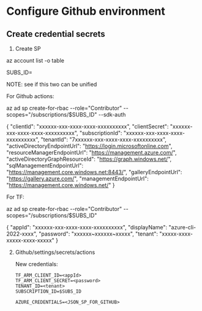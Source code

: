 # Configure Github environment

## Create credential secrets

 1. Create SP

 az account list -o table

 SUBS_ID=<pick your subs from above output>

 NOTE: see if this two can be unified

 For Github actions:

 az ad sp create-for-rbac --role="Contributor" --scopes="/subscriptions/$SUBS_ID" --sdk-auth

{
  "clientId": "xxxxxx-xxx-xxxx-xxxx-xxxxxxxxxx",
  "clientSecret": "xxxxxx-xxx-xxxx-xxxx-xxxxxxxxxx",
  "subscriptionId": "xxxxxx-xxx-xxxx-xxxx-xxxxxxxxxx",
  "tenantId": "7xxxxxx-xxx-xxxx-xxxx-xxxxxxxxxx",
  "activeDirectoryEndpointUrl": "https://login.microsoftonline.com",
  "resourceManagerEndpointUrl": "https://management.azure.com/",
  "activeDirectoryGraphResourceId": "https://graph.windows.net/",
  "sqlManagementEndpointUrl": "https://management.core.windows.net:8443/",
  "galleryEndpointUrl": "https://gallery.azure.com/",
  "managementEndpointUrl": "https://management.core.windows.net/"
}

For TF:

 az ad sp create-for-rbac --role="Contributor" --scopes="/subscriptions/$SUBS_ID"

 {
  "appId": "xxxxxx-xxx-xxxx-xxxx-xxxxxxxxxx",
  "displayName": "azure-cli-2022-xxxx",
  "password": "xxxxxx~xxxxxx~xxxxx",
  "tenant": "xxxxx-xxxx-xxxxx-xxxx-xxxxx"
}

 2. Github/settings/secrets/actions

    New credentials:

        TF_ARM_CLIENT_ID=<appId>
        TF_ARM_CLIENT_SECRET=<password>
        TENANT_ID=<tenant>
        SUBSCRIPTION_ID=$SUBS_ID

        AZURE_CREDENTIALS=<JSON_SP_FOR_GITHUB>
